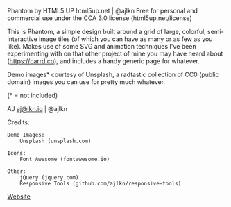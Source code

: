 Phantom by HTML5 UP
html5up.net | @ajlkn
Free for personal and commercial use under the CCA 3.0 license (html5up.net/license)


This is Phantom, a simple design built around a grid of large, colorful, semi-interactive
image tiles (of which you can have as many or as few as you like). Makes use of some
SVG and animation techniques I've been experimenting with on that other project of mine
you may have heard about (https://carrd.co), and includes a handy generic page for whatever.

Demo images* courtesy of Unsplash, a radtastic collection of CC0 (public domain) images
you can use for pretty much whatever.

(* = not included)

AJ
aj@lkn.io | @ajlkn


Credits:

	Demo Images:
		Unsplash (unsplash.com)

	Icons:
		Font Awesome (fontawesome.io)

	Other:
		jQuery (jquery.com)
		Responsive Tools (github.com/ajlkn/responsive-tools)
		
[Website](https://www.demomaker.net)
